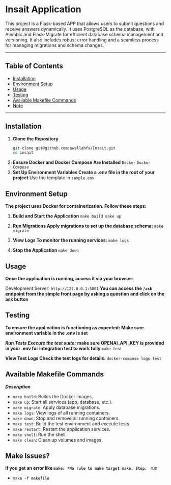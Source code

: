 # Insait Application

This project is a Flask-based APP that allows users to submit questions and receive answers dynamically. It uses PostgreSQL as the database, with Alembic and Flask-Migrate for efficient database schema management and versioning. It also includes robust error handling and a seamless process for managing migrations and schema changes.

---

## Table of Contents

- [Installation](#installation)
- [Environment Setup](#environment-setup)
- [Usage](#usage)
- [Testing](#testing)
- [Available Makefile Commands](#available-makefile-commands)
- [Note](#make-issues)

---

## Installation

1. **Clone the Repository**
   ```bash
   git clone git@github.com:swallahfx/Insait.git
   cd insait
   ```
2. **Ensure Docker and Docker Compose Are Installed**
    `Docker`
    `Docker Compose`
3. **Set Up Environment Variables Create a .env file in the root of your project**
   Use the template in `sample.env`


## Environment Setup

**The project uses Docker for containerization. Follow these steps:**
1. **Build and Start the Application**
    `make build
     make up `

2. **Run Migrations Apply migrations to set up the database schema:**
     `make migrate`

3. **View Logs To monitor the running services:**
     `make logs`

4. **Stop the Application**
     `make down`


## Usage
**Once the application is running, access it via your browser:**

Development Server: `http://127.0.0.1:5001`
**You can access the `/ask` endpoint from the simple front page by asking a question**
**and click on the ask button**


## Testing
**To ensure the application is functioning as expected:**
**Make sure environment variable in the .env is set**

***Run Tests Execute the test suite:***
**make sure OPENAI_API_KEY is provided in your .env for integration test to work fully**
    `make test `

**View Test Logs Check the test logs for details:**
    `docker-compose logs test`

## Available Makefile Commands
***Description***
- `make build`: Builds the Docker images.  
- `make up`: Start all services (app, database, etc.).  
- `make migrate`: Apply database migrations.  
- `make logs`: View logs of all running containers.  
- `make down`: Stop and remove all running containers.  
- `make test`: Build the test environment and execute tests.  
- `make restart`: Restart the application services.  
- `make shell`: Run the shell.  
- `make clean`: Clean up volumes and images.  

## Make Issues?
**If you get an error like `make: *No rule to make target make. Stop. `**
run
- `make -f makefile`